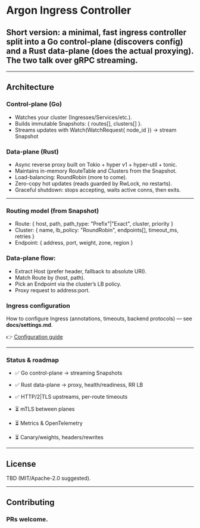 # Argon Ingress Controller

## Short version: a minimal, fast ingress controller split into a Go control-plane (discovers config) and a Rust data-plane (does the actual proxying). The two talk over gRPC streaming.

---

## Architecture

### Control-plane (Go)
* Watches your cluster (Ingresses/Services/etc.).
* Builds immutable Snapshots: { routes[], clusters[] }.
* Streams updates with Watch(WatchRequest{ node_id }) → stream Snapshot

### Data-plane (Rust)
* Async reverse proxy built on Tokio + hyper v1 + hyper-util + tonic.
* Maintains in-memory RouteTable and Clusters from the Snapshot.
* Load-balancing: RoundRobin (more to come).
* Zero-copy hot updates (reads guarded by RwLock, no restarts).
* Graceful shutdown: stops accepting, waits active conns, then exits.

---
### Routing model (from Snapshot)

* Route: { host, path, path_type: "Prefix"|"Exact", cluster, priority }
* Cluster: { name, lb_policy: "RoundRobin", endpoints[], timeout_ms, retries }
* Endpoint: { address, port, weight, zone, region }

### Data-plane flow:
* Extract Host (prefer header, fallback to absolute URI).
* Match Route by (host, path).
* Pick an Endpoint via the cluster’s LB policy.
* Proxy request to address:port.

### Ingress configuration

How to configure Ingress (annotations, timeouts, backend protocols) — see **docs/settings.md**.

👉 [Configuration guide](./docs/settings.md)


---
### Status & roadmap

* ✅ Go control-plane → streaming Snapshots

* ✅ Rust data-plane → proxy, health/readiness, RR LB

* ✅ HTTP/2|TLS upstreams, per-route timeouts

* ⏳ mTLS between planes

* ⏳ Metrics & OpenTelemetry

* ⏳ Canary/weights, headers/rewrites

---
## License

TBD (MIT/Apache-2.0 suggested).

---
## Contributing

### PRs welcome.